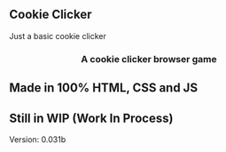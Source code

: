 



## Cookie Clicker
  Just a basic cookie clicker


<h3 align="center">
 A cookie clicker browser game
</h3>

## Made in 100% HTML, CSS and JS
  
## Still in WIP (Work In Process)
  Version: 0.031b



